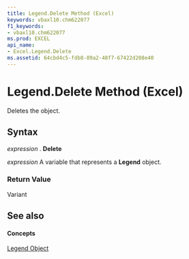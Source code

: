 ```yaml
---
title: Legend.Delete Method (Excel)
keywords: vbaxl10.chm622077
f1_keywords:
- vbaxl10.chm622077
ms.prod: EXCEL
api_name:
- Excel.Legend.Delete
ms.assetid: 64cbd4c5-fdb8-89a2-48f7-67422d208e40
---
```



# Legend.Delete Method (Excel)

Deletes the object.


## Syntax

 _expression_ . **Delete**

 _expression_ A variable that represents a **Legend** object.


### Return Value

Variant


## See also


#### Concepts


[Legend Object](legend-object-excel.md)

